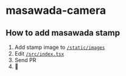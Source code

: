 # masawada-camera

## How to add masawada stamp

1. Add stamp image to [`/static/images`](https://github.com/pastak/masawada-camera/tree/master/static/images)
2. Edit [`/src/index.tsx`](https://github.com/pastak/masawada-camera/blob/master/src/index.tsx#L6)
3. Send PR
4. 🎉
